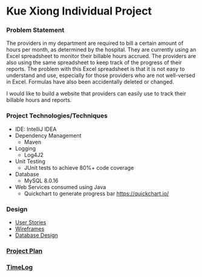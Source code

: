 # Kue Xiong Individual Project

### Problem Statement

The providers in my department are required to bill a certain amount of hours per month, 
as determined by the hospital. They are currently using an Excel spreadsheet to monitor 
their billable hours accrued. The providers are also using the same spreadsheet to keep 
track of the progress of their reports. The problem with this Excel spreadsheet is that 
it is not easy to understand and use, especially for those providers who are not 
well-versed in Excel. Formulas have also been accidentally deleted or changed.

I would like to build a website that providers can easily use to track their billable hours
and reports.

### Project Technologies/Techniques
* IDE: IntelliJ IDEA
* Dependency Management
    * Maven
* Logging
    * Log4J2
* Unit Testing
    * JUnit tests to achieve 80%+ code coverage
* Database
    * MySQL 8.0.16
* Web Services consumed using Java
    * Quickchart to generate progress bar https://quickchart.io/

### Design
* [User Stories](DesignDocuments/userStories.md)
* [Wireframes](DesignDocuments/wireframes)
* [Database Design](DesignDocuments/databaseDiagram.png)

### [Project Plan](ProjectPlan.md)


### [TimeLog](timeLog.md)
